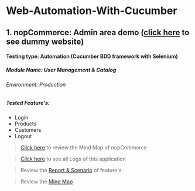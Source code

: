 # Web-Automation-With-Cucumber

 ## 1. nopCommerce: Admin area demo ([click here](https://admin-demo.nopcommerce.com/login) to see dummy website)
 #### Testing type: Automation (Cucumber BDD framework with Selenium)
 ##### Module Name: User Management & Catalog
 ###### Environment: Production
  ##### Tested Feature's:
- Login
- Products
- Customers
- Logout
>[Click here](https://drive.google.com/file/d/1n1YLHFhUti6cvkbbxGFlzu89MezoIxZC/view?usp=sharing) to review the Mind Map of nopCommerce

>[Click here](https://drive.google.com/file/d/1c_PbKS7aplbAnXSaETNJpbWVCtpFNN0k/view?usp=share_link) to see all Logs of this application

>Review the [Report & Scenario](https://mehedihassanfaysal.github.io/Web-Automation-With-Cucumber/) of feature's

> Review the [Mind Map](https://drive.google.com/file/d/1dOBep9432477tbko8FcZzpu_lliFzSSN/view?usp=share_link)
